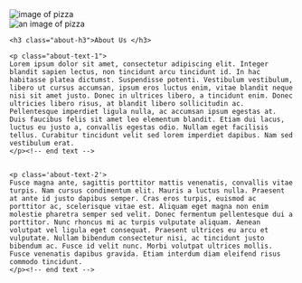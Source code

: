 

<div class="about-container-1">
	<img src="http://localhost:8886/project/public/assets/media/images/pizzajohns/1.jpg" alt="image of pizza" class="about-image-2">
</div>

<div class="about-container-2">
	<img src="http://localhost:8886/project/public/assets/media/images/pizzajohns/2.jpg" alt="an image of pizza" class="about-image-1">
</div>
<!-- <img src="http://localhost:8886/project/public/assets/media/images/pizzajohns/3.jpg" alt="an image of pizza" class="about-image-3"> -->

<div class="about-text-container">

	<h3 class="about-h3">About Us </h3>

	<p class="about-text-1">
	Lorem ipsum dolor sit amet, consectetur adipiscing elit. Integer blandit sapien lectus, non tincidunt arcu tincidunt id. In hac habitasse platea dictumst. Suspendisse potenti. Vestibulum vestibulum, libero ut cursus accumsan, ipsum eros luctus enim, vitae blandit neque nisi sit amet justo. Donec in ultrices libero, a tincidunt enim. Donec ultricies libero risus, at blandit libero sollicitudin ac. Pellentesque imperdiet ligula nulla, ac accumsan ipsum egestas at. Duis faucibus felis sit amet leo elementum blandit. Etiam dui lacus, luctus eu justo a, convallis egestas odio. Nullam eget facilisis tellus. Curabitur tincidunt velit sed lorem imperdiet dapibus. Nam sed vestibulum erat.
	</p><!-- end text -->


	<p class='about-text-2'>
	Fusce magna ante, sagittis porttitor mattis venenatis, convallis vitae turpis. Nam cursus condimentum elit. Mauris a luctus nulla. Praesent at ante id justo dapibus semper. Cras eros turpis, euismod ac porttitor ac, scelerisque vitae est. Aliquam eget magna non enim molestie pharetra semper sed velit. Donec fermentum pellentesque dui a porttitor. Nunc rhoncus mi ac turpis vulputate aliquam. Aenean volutpat vel ligula eget consequat. Praesent ultrices eu arcu et vulputate. Nullam bibendum consectetur nisi, ac tincidunt justo bibendum ac. Fusce id velit nunc. Morbi volutpat ultrices mollis. Fusce venenatis dapibus gravida. Etiam interdum diam eleifend risus commodo tincidunt.
	</p><!-- end text -->

</div><!-- end about text -->



